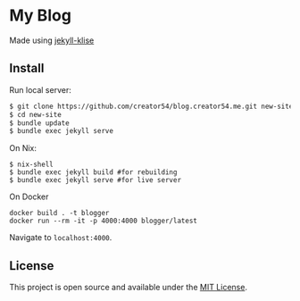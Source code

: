 # My Blog

Made using <a href="https://github.com/piharpi/jekyll-klise" target="_blank"
rel="noopener">jekyll-klise</a>

## Install

Run local server:

```bash
$ git clone https://github.com/creator54/blog.creator54.me.git new-site
$ cd new-site
$ bundle update
$ bundle exec jekyll serve
```

On Nix:

```
$ nix-shell
$ bundle exec jekyll build #for rebuilding
$ bundle exec jekyll serve #for live server
```

On Docker

```
docker build . -t blogger
docker run --rm -it -p 4000:4000 blogger/latest
```

Navigate to `localhost:4000`.

## License

This project is open source and available under the [MIT License](LICENSE).

